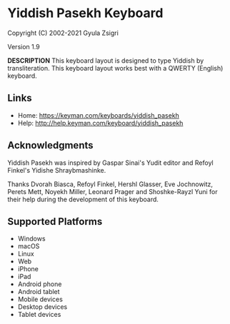 Yiddish Pasekh Keyboard
=======================

Copyright (C) 2002-2021 Gyula Zsigri

Version 1.9

__DESCRIPTION__
This keyboard layout is designed to type Yiddish by transliteration. This keyboard layout works best with a QWERTY (English) keyboard.

Links
-----

 * Home:     https://keyman.com/keyboards/yiddish_pasekh
 * Help:     http://help.keyman.com/keyboard/yiddish_pasekh

Acknowledgments
---------------
Yiddish Pasekh was inspired by Gaspar Sinai's Yudit editor and Refoyl Finkel's Yidishe Shraybmashinke.

Thanks Dvorah Biasca, Refoyl Finkel, Hershl Glasser, Eve Jochnowitz, Perets Mett, Noyekh Miller, Leonard Prager and Shoshke-Rayzl Yuni for their help during the development of this keyboard.


Supported Platforms
-------------------
 * Windows
 * macOS
 * Linux
 * Web
 * iPhone
 * iPad
 * Android phone
 * Android tablet
 * Mobile devices
 * Desktop devices
 * Tablet devices
